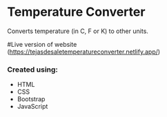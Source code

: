 # Temperature Converter
Converts temperature (in C, F or K) to other units.

#Live version of website
(https://tejasdesaletemperatureconverter.netlify.app/)
### Created using: ###
- HTML
- CSS
- Bootstrap
- JavaScript
